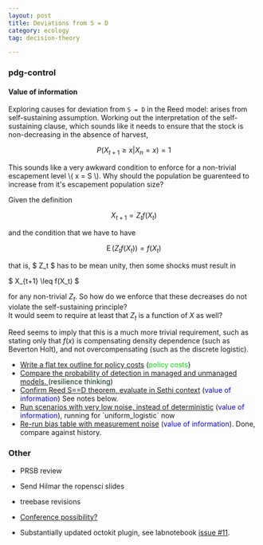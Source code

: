```yaml
---
layout: post
title: Deviations from S = D
category: ecology
tag: decision-theory

---
```



### pdg-control

#### Value of information

Exploring causes for deviation from `S = D` in the Reed model: arises from self-sustaining assumption. Working out the interpretation of the self-sustaining clause, which sounds like it needs to ensure that the stock is non-decreasing in the absence of harvest,

$$ P(X_{t+1} \geq x  | X_n = x ) = 1 $$

This sounds like a very awkward condition to enforce for a non-trivial escapement level \\( x = S \\). Why should the population be guarenteed to increase from it's escapement population size?   


Given the definition


$$ X_{t+1} = Z_t f(X_t) $$

and the condition that we have to have 

$$ \operatorname{E}(Z_t f(X_t) ) = f(X_t) $$

that is, $ Z_t $ has to be mean unity, then some shocks must result in 

$ X_{t+1} \leq f(X_t) $

for any non-trivial $Z_t$. So how do we enforce that these decreases do not violate the self-sustaining principle?  
It would seem to require at least that $Z_t$ is a function of $X$  as well?

Reed seems to imply that this is a much more trivial requirement, such as stating only that $f(x)$ is compensating density dependence (such as Beverton Holt), and not overcompensating (such as the discrete logistic).  

<ul>
<li> <a href="https://github.com/cboettig/pdg-control/issues/23">Write a flat tex outline for policy costs</a>  (<font color="#02e10c">policy costs</font>)</li>
<li> <a href="https://github.com/cboettig/pdg-control/issues/21">Compare the probability of detection in managed and unmanaged models.   </a>  (<font color=\"#02d7e1\">resilience thinking</font>)</li>
<li> <a href="https://github.com/cboettig/pdg-control/issues/20">Confirm Reed S==D theorem, evaluate in Sethi context</a>  (<font color="#0b02e1">value of information</font>) See notes below.</li>
<li> <a href="https://github.com/cboettig/pdg-control/issues/18">Run scenarios with very low noise, instead of deterministic</a>  (<font color="#0b02e1">value of information</font>), running for `uniform_logistic` now</li>
<li> <a href="https://github.com/cboettig/pdg-control/issues/17">Re-run bias table with measurement noise</a>  (<font color="#0b02e1">value of information</font>). Done, compare against history.</li>
</ul>


### Other

* PRSB review
* Send Hilmar the ropensci slides
* treebase revisions

* [Conference possibility?](http://ecolab.ou.edu/?conferencedescription)
* Substantially updated octokit plugin, see labnotebook [issue #11](https://github.com/cboettig/labnotebook/issues/11).
